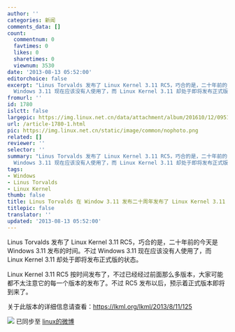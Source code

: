 ```yaml
---
author: ''
categories: 新闻
comments_data: []
count:
  commentnum: 0
  favtimes: 0
  likes: 0
  sharetimes: 0
  viewnum: 3530
date: '2013-08-13 05:52:00'
editorchoice: false
excerpt: "Linus Torvalds 发布了 Linux Kernel 3.11 RC5，巧合的是，二十年前的今天是 Windows 3.11 发布的时间。不过
  Windows 3.11 现在应该没有人使用了，而 Linux Kernel 3.11 却处于即将发布正式版的状态。\r\nLinux Kernel  ..."
fromurl: ''
id: 1780
islctt: false
largepic: https://img.linux.net.cn/data/attachment/album/201610/12/095124vr9cmdgilii8rrwr.png
url: /article-1780-1.html
pic: https://img.linux.net.cn/static/image/common/nophoto.png
related: []
reviewer: ''
selector: ''
summary: "Linus Torvalds 发布了 Linux Kernel 3.11 RC5，巧合的是，二十年前的今天是 Windows 3.11 发布的时间。不过
  Windows 3.11 现在应该没有人使用了，而 Linux Kernel 3.11 却处于即将发布正式版的状态。\r\nLinux Kernel  ..."
tags:
- Windows
- Linus Torvalds
- Linux Kernel
thumb: false
title: Linus Torvalds 在 Window 3.11 发布二十周年发布了 Linux Kernel 3.11 RC5
titlepic: false
translator: ''
updated: '2013-08-13 05:52:00'
---
```


Linus Torvalds 发布了 Linux Kernel 3.11 RC5，巧合的是，二十年前的今天是 Windows 3.11 发布的时间。不过 Windows 3.11 现在应该没有人使用了，而 Linux Kernel 3.11 却处于即将发布正式版的状态。


Linux Kernel 3.11 RC5 按时间发布了，不过已经经过前面那么多版本，大家可能都不太注意它的每一个版本的发布了。不过 RC5 发布以后，预示着正式版本即将到来了。


关于此版本的详细信息请查看：<https://lkml.org/lkml/2013/8/11/125>


![](https://img.linux.net.cn/xwb/images/bgimg/icon_logo.png) 已同步至 [linux的微博](http://weibo.com/1772191555/A4uFFj9Tf)